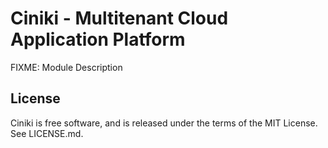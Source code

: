Ciniki - Multitenant Cloud Application Platform
===============================================

FIXME: Module Description

License
-------
Ciniki is free software, and is released under the terms of the MIT License. See LICENSE.md.

